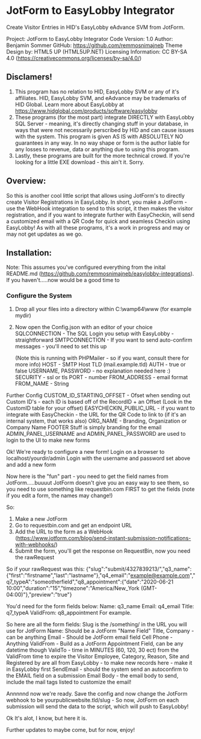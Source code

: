 # JotForm to EasyLobby Integrator
Create Visitor Entries in HID's EasyLobby eAdvance SVM from JotForm.

Project: JotForm to EasyLobby Integrator
Code Version: 1.0
Author: Benjamin Sommer
GitHub: https://github.com/remmosnimajneb
Theme Design by: HTML5 UP (HTML5UP.NET)
Licensing Information: CC BY-SA 4.0 (https://creativecommons.org/licenses/by-sa/4.0/)

## Disclamers!
1. This program has no relation to HID, EasyLobby SVM or any of it's affiliates. HID, EasyLobby SVM, and eAdvance may be trademarks of HID Global. Learn more about EasyLobby at https://www.hidglobal.com/products/software/easylobby
2. These programs (for the most part) integrate DIRECTLY with EasyLobby SQL Server - meaning, it's directly changing stuff in your database, in ways that were not necessarily perscribed by HID and can cause issues with the system. This program is given AS IS with ABSOLUTELY NO guarantees in any way. In no way shape or form is the author liable for any losses to revenue, data or anything due to using this program.
3. Lastly, these programs are built for the more technical crowd. If you're looking for a little EXE download - this ain't it. Sorry.

## Overview:
So this is another cool little script that allows using JotForm's to directly create Visitor Registrations in EasyLobby.
In short, you make a JotForm - use the WebHook integration to send to this script, it then makes the visitor registration, and if you want to integrate further with EasyCheckin, will send a customized email with a QR Code for quick and seamless Checkin using EasyLobby!
As with all these programs, it's a work in progress and may or may not get updates as we go.

## Installation:
Note: This assumes you've configured everything from the inital README.md (https://github.com/remmosnimajneb/easylobby-integrations). If you haven't.....now would be a good time to

### Configure the System
1. Drop all your files into a directory within C:\wamp64\www (for example mydir)
2. Now open the Config.json with an editor of your choice
SQLCONNECTION - The SQL Login you setup with EasyLobby - straightforward
SMTPCONNECTION - If you want to send auto-confirm messages - you'll need to set this up

	(Note this is running with PHPMailer - so if you want, consult there for more info)
	HOST - SMTP Host TLD (mail.example.tld)
	AUTH - true or false
	USERNAME, PASSWORD - no explanation needed here :)
	SECURITY - ssl or tls
	PORT - number
	FROM_ADDRESS - email format
	FROM_NAME - String

Further Config
	CUSTOM_ID_STARTING_OFFSET - Ofset when sending out Custom ID's - each ID is based off of the RecordID + an Offset (Look in the CustomID table for your offset)
	EASYCHECKIN_PUBLIC_URL - if you want to integrate with EasyCheckin - the URL for the QR Code to link to (if it's an internal system, that works also)
	ORG_NAME - Branding, Organization or Company Name
	FOOTER Stuff is simply branding for the email
	ADMIN_PANEL_USERNAME and ADMIN_PANEL_PASSWORD are used to login to the UI to make new forms

Ok! We're ready to configure a new form!
	Login on a browser to localhost/yourdir/admin
	Login with the username and password set above and add a new form

Now here is the "fun" part - you need to get the field names from JotForm.....buuuut JotForm doesn't give you an easy way to see them, so you need to use something like requestbin.com FIRST to get the fields (note if you edit a form, the names may change!)

So:
1. Make a new JotForm
2. Go to requestbin.com and get an endpoint URL
3. Add the URL to the form as a WebHook (https://www.jotform.com/blog/send-instant-submission-notifications-with-webhooks/)
4. Submit the form, you'll get the response on RequestBin, now you need the rawRequest

So if your rawRequest was this:
{"slug":"submit\/4327839213\/","q3_name":{"first":"firstname","last":"lastname"},"q4_email":"example@example.com","q7_typeA":"someotherfield","q8_appointment":{"date":"2020-06-21 10:00","duration":"15","timezone":"America\/New_York (GMT-04:00)"},"preview":"true"}

You'd need for the form fields below:
Name: q3_name
Email: q4_email
Title: q7_typeA
ValidFrom: q8_appointment
For example.

So here are all the form fields:
Slug is the /something/ in the URL you will use for JotForm
Name: Should be a JotForm "Name Field"
Title, Company - can be anything
Email - Should be JotForm email field
Cell Phone - Anything
ValidFrom - Build as a JotForm Appointment Field, can be any datetime though
ValidTo - time in MINUTES (60, 120, 30 ect) from the ValidFrom time to expire the Visitor
Employee, Category, Reason, Site and Registered by are all from EasyLobby - to make new records here - make it in EasyLobby first
SendEmail - should the system send an autoconfirm to the EMAIL field on a submission
Email Body - the email body to send, include the mail tags listed to customize the email!


Annnnnd now we're ready.
Save the config and now change the JotForm webhook to be yourpublicwebsite.tld/slug - So now, JotForm on each submission will send the data to the script, which will push to EasyLobby!

Ok It's alot, I know, but here it is.

Further updates to maybe come, but for now, enjoy!